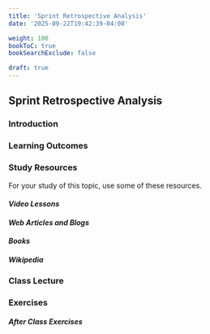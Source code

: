 ```yaml
---
title: 'Sprint Retrospective Analysis'
date: '2025-09-22T19:42:39-04:00'

weight: 100
bookToC: true
bookSearchExclude: false

draft: true
---
```


## Sprint Retrospective Analysis

### Introduction

### Learning Outcomes

### Study Resources

For your study of this topic, use some of these resources.

#### *Video Lessons*

#### *Web Articles and Blogs*

#### *Books*

#### *Wikipedia*

### Class Lecture

### Exercises

#### *After Class Exercises*